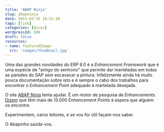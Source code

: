 ```yaml
---
title: 'ABAP Ninja'
slug: abapninja
date: 2011-03-25 18:51:10
tags: [link]
categories: [dicas]
wordpressId: 286
draft: false
resources:
- name: featuredImage
  src: 'images/thumbnail.jpg'
---
```

Uma das grandes novidades do ERP 6.0 é a _Enhancement Framework_ que é uma espécie de "amigo do senhorio" que permite dar marteladas em todas as paredes do SAP sem escavacar a pintura. Infelizmente ainda há muito pouca documentação sobre isto e é sempre o cabo dos trabalhos para encontrar o _Enhancement Point_ adequado à martelada desejada.

O site [ABAP Ninja][1] tenta ajudar. É um motor de pesquisa de _Enhancements_. [Dizem][2] que têm mais de 13.000 _Enhancement Points_ à espera que alguém os encontre.

Experimentem, caros leitores, e se vos for útil façam-nos saber.

O Abapinho saúda-vos.

   [1]: https://www.abapninja.org
   [2]: https://www.abapninja.org/pages/about
